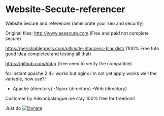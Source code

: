 
# Website-Secute-referencer
Website Secure and referencer (ameliorate your seo and security)


Original files:
http://www.aesecure.com (Free and paid not complete secure)

https://perishablepress.com/ultimate-htaccess-blacklist/ (100% Free tuto good idea completed and testing all that)

https://github.com/h5bp (free need to verify the compatible)

for instant apache 2.4+ works but nginx i'm not yet apply works well the variable, how use?!

- Apache (directory)
-Nginx (directory)
-Web (directory)

Customer by Alexonbalangue.me stay 100% free for freedom!

Just do [![Donate](https://img.shields.io/badge/Donate-PayPal-green.svg)](https://paypal.me/alexonbalangue)
